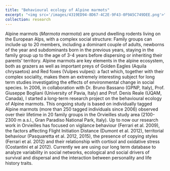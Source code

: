 ```yaml
---
title: "Behavioural ecology of Alpine marmots"
excerpt: "<img src='/images/4319ED94-8D67-4C2E-9F43-0F9A5C749DEE.png'>"
collection: research
---
```


Alpine marmots (*Marmota marmota*) are ground dwelling rodents living on the European Alps, with a complex social structure:  Family groups can include up to 20 members, including a dominant couple of adults, newborns of the year and subdominants born in the previous years, staying in the family group up to the age of 3-4 years before dispersing or inheriting their parents’ territory. Alpine marmots are key elements in the alpine ecosystem, both as grazers as well as important preys of Golden Eagles (Aquila chrysaetos) and Red foxes (Vulpes vulpes): a fact which, together with their complex sociality, makes them an extremely interesting subject for long term studies investigating the effects of environmental change in social species.  In 2006, in collaboration with Dr. Bruno Bassano (GPNP, Italy), Prof. Giuseppe Bogliani (University of Pavia, Italy) and Prof. Denis Reale (UQAM, Canada), I started a long-term research project on the behavioural ecology of Alpine marmots. This ongoing study is based on individually tagged Alpine marmots (more than 250 tagged individuals since 2006) observed over their lifetime in 20 family groups in the Orvieilles study area (2100-2300 m a.s.l., Gran Paradiso National Park, Italy).  Up to now our research work in Orvieilles has focused on vigilance behaviour (Ferrari et al. 2009), the factors affecting Flight Initiation Distance (Dumont et al. 2012), territorial behaviour (Pasquaretta et al. 2012, 2015), the presence of copying styles (Ferrari et al. 2012) and their relationship with cortisol and oxidative stress (Costantini et al 2012).  Currently we are using our long term database to analyze variability in social networks, ecological and social drivers of survival and dispersal and the interaction between personality and life history traits.
